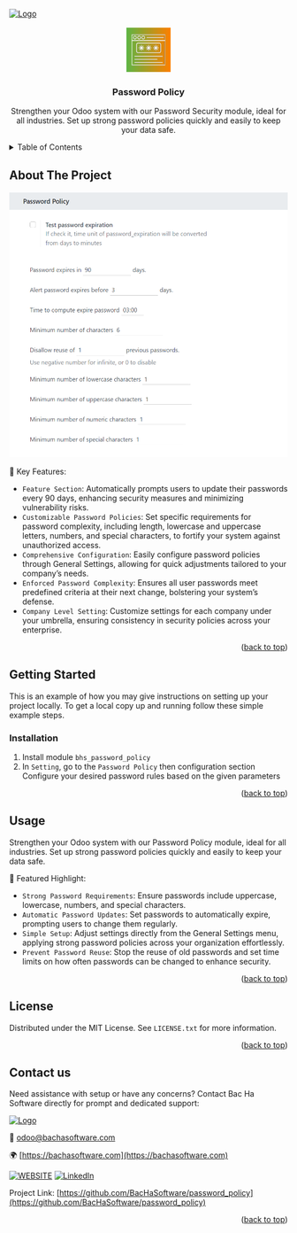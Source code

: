 
<a name="readme-top"></a>

<!-- PROJECT LOGO -->
<div align="left">
  <a href="https://github.com/BacHaSoftware">
    <img src="/bhs_password_policy/static/description/imgs/logo.png" alt="Logo" height="80">
  </a>
</div>


<!-- PROJECT LOGO -->
<br />
<div align="center">
  <a href="https://github.com/BacHaSoftware/password_policy">
    <img src="/bhs_password_policy/static/description/icon.png" alt="Logo" width="80" height="80">
  </a>

  <h3 align="center">Password Policy</h3>

  <p align="center">
    Strengthen your Odoo system with our Password Security module, ideal for all industries. Set up strong password policies quickly and easily to keep your data safe.
    <br />
  </p>
</div>



<!-- TABLE OF CONTENTS -->
<details>
  <summary>Table of Contents</summary>
  <ol>
    <li>
      <a href="#about-the-project">About The Project</a>
    </li>
    <li>
      <a href="#getting-started">Getting Started</a>
      <ul>
        <!-- <li><a href="#prerequisites">Prerequisites</a></li> -->
        <li><a href="#installation">Installation</a></li>
      </ul>
    </li>
    <li><a href="#usage">Usage</a></li>
    <li><a href="#license">License</a></li>
    <li><a href="#contact-us">Contact us</a></li>
  </ol>
</details>



<!-- ABOUT THE PROJECT -->
## About The Project

<div align="left">
  <a href="https://github.com/BacHaSoftware/password_policy">
    <img src="/bhs_password_policy/static/description/imgs/setting.png" alt="Setting">
  </a>
</div>

🌟 Key Features:
* <code>Feature Section</code>: Automatically prompts users to update their passwords every 90 days, enhancing security measures and minimizing vulnerability risks.
* <code>Customizable Password Policies</code>: Set specific requirements for password complexity, including length, lowercase and uppercase letters, numbers, and special characters, to fortify your system against unauthorized access.
* <code>Comprehensive Configuration</code>: Easily configure password policies through General Settings, allowing for quick adjustments tailored to your company’s needs.
* <code>Enforced Password Complexity</code>: Ensures all user passwords meet predefined criteria at their next change, bolstering your system’s defense.
* <code>Company Level Setting</code>: Customize settings for each company under your umbrella, ensuring consistency in security policies across your enterprise.

<p align="right">(<a href="#readme-top">back to top</a>)</p>


<!-- GETTING STARTED -->
## Getting Started

This is an example of how you may give instructions on setting up your project locally.
To get a local copy up and running follow these simple example steps.

<!-- PREREQUISTES
### Prerequisites

This module needs the Python library pandas, otherwise it cannot be installed and used. Install pandas through the command
  ```sh
  sudo pip3 install pandas
  ```
 -->
### Installation

1. Install module  <code>bhs_password_policy</code>
2. In <code>Setting</code>, go to the <code>Password Policy</code> then configuration section
Configure your desired password rules based on the given parameters

<p align="right">(<a href="#readme-top">back to top</a>)</p>

<!-- USAGE EXAMPLES -->
## Usage

Strengthen your Odoo system with our Password Policy module, ideal for all industries. Set up strong password policies quickly and easily to keep your data safe.

🌟 Featured Highlight:
* <code>Strong Password Requirements</code>: Ensure passwords include uppercase, lowercase, numbers, and special characters.
* <code>Automatic Password Updates</code>: Set passwords to automatically expire, prompting users to change them regularly.
* <code>Simple Setup</code>: Adjust settings directly from the General Settings menu, applying strong password policies across your organization effortlessly.
* <code>Prevent Password Reuse</code>: Stop the reuse of old passwords and set time limits on how often passwords can be changed to enhance security.


<p align="right">(<a href="#readme-top">back to top</a>)</p>



<!-- LICENSE -->
## License

Distributed under the MIT License. See `LICENSE.txt` for more information.

<p align="right">(<a href="#readme-top">back to top</a>)</p>



<!-- CONTACT US-->
## Contact us
Need assistance with setup or have any concerns? Contact Bac Ha Software directly for prompt and dedicated support:
<div align="left">
  <a href="https://github.com/BacHaSoftware">
    <img src="/bhs_password_policy/static/description/imgs/logo.png" alt="Logo" height="80">
  </a>
</div>

📨 odoo@bachasoftware.com

🌍 [https://bachasoftware.com](https://bachasoftware.com)

[![WEBSITE][website-shield]][website-url] [![LinkedIn][linkedin-shield]][linkedin-url]

Project Link: [https://github.com/BacHaSoftware/password_policy](https://github.com/BacHaSoftware/password_policy)


<p align="right">(<a href="#readme-top">back to top</a>)</p>



<!-- MARKDOWN LINKS & IMAGES -->
<!-- https://www.markdownguide.org/basic-syntax/#reference-style-links -->
[license-url]: https://github.com/BacHaSoftware/password_policy/blob/17.0/LICENSE.txt
[linkedin-shield]: https://img.shields.io/badge/-LinkedIn-black.svg?style=for-the-badge&logo=linkedin&colorB=555
[linkedin-url]: https://www.linkedin.com/company/bac-ha-software
[website-shield]: https://img.shields.io/badge/-website-black.svg?style=for-the-badge&logo=website&colorB=555
[website-url]: https://bachasoftware.com